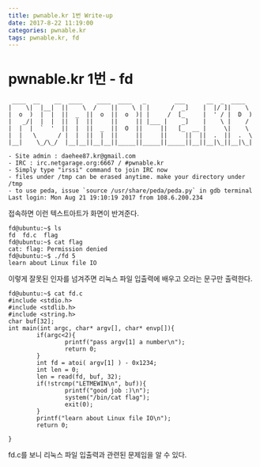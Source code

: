 ```yaml
---
title: pwnable.kr 1번 Write-up
date: 2017-8-22 11:19:00
categories: pwnable.kr
tags: pwnable.kr, fd
---
```


# pwnable.kr 1번 - fd

     ____  __    __  ____    ____  ____   _        ___      __  _  ____
    |    \|  |__|  ||    \  /    ||    \ | |      /  _]    |  |/ ]|    \
    |  o  )  |  |  ||  _  ||  o  ||  o  )| |     /  [_     |  ' / |  D  )
    |   _/|  |  |  ||  |  ||     ||     || |___ |    _]    |    \ |    /
    |  |  |  `  '  ||  |  ||  _  ||  O  ||     ||   [_  __ |     \|    \
    |  |   \      / |  |  ||  |  ||     ||     ||     ||  ||  .  ||  .  \
    |__|    \_/\_/  |__|__||__|__||_____||_____||_____||__||__|\_||__|\_|
    
    - Site admin : daehee87.kr@gmail.com
    - IRC : irc.netgarage.org:6667 / #pwnable.kr
    - Simply type "irssi" command to join IRC now
    - files under /tmp can be erased anytime. make your directory under /tmp
    - to use peda, issue `source /usr/share/peda/peda.py` in gdb terminal
    Last login: Mon Aug 21 19:10:19 2017 from 108.6.200.234

접속하면 이런 텍스트아트가 화면이 반겨준다.

    fd@ubuntu:~$ ls
    fd  fd.c  flag
    fd@ubuntu:~$ cat flag
    cat: flag: Permission denied
    fd@ubuntu:~$ ./fd 5
    learn about Linux file IO

이렇게 잘못된 인자를 넘겨주면 리눅스 파일 입출력에 배우고 오라는 문구만 출력한다.

    fd@ubuntu:~$ cat fd.c
    #include <stdio.h>
    #include <stdlib.h>
    #include <string.h>
    char buf[32];
    int main(int argc, char* argv[], char* envp[]){
            if(argc<2){
                    printf("pass argv[1] a number\n");
                    return 0;
            }
            int fd = atoi( argv[1] ) - 0x1234;
            int len = 0;
            len = read(fd, buf, 32);
            if(!strcmp("LETMEWIN\n", buf)){
                    printf("good job :)\n");
                    system("/bin/cat flag");
                    exit(0);
            }
            printf("learn about Linux file IO\n");
            return 0;
    
    }

fd.c를 보니 리눅스 파일 입출력과 관련된 문제임을 알 수 있다.